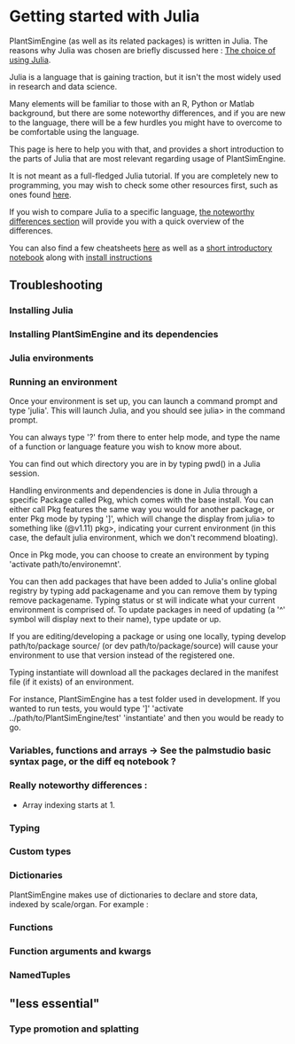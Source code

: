 # Getting started with Julia

PlantSimEngine (as well as its related packages) is written in Julia. The reasons why Julia was chosen are briefly discussed here : [The choice of using Julia](@ref).

Julia is a language that is gaining traction, but it isn't the most widely used in research and data science. 

Many elements will be familiar to those with an R, Python or Matlab background, but there are some noteworthy differences, and if you are new to the language, there will be a few hurdles you might have to overcome to be comfortable using the language.

This page is here to help you with that, and provides a short introduction to the parts of Julia that are most relevant regarding usage of PlantSimEngine.

It is not meant as a full-fledged Julia tutorial. If you are completely new to programming, you may wish to check some other resources first, such as ones found [here](https://docs.julialang.org/en/v1/manual/getting-started/).

If you wish to compare Julia to a specific language, [the noteworthy differences section](https://docs.julialang.org/en/v1/manual/noteworthy-differences/#Noteworthy-differences-from-Python) will provide you with a quick overview of the differences.

You can also find a few cheatsheets [here](https://palmstudio.github.io/Biophysics_database_palm/cheatsheets/) as well as a [short introductory notebook](https://palmstudio.github.io/Biophysics_database_palm/basic_syntax/) along with [install instructions](https://palmstudio.github.io/Biophysics_database_palm/installation/)

## Troubleshooting

### Installing Julia

### Installing PlantSimEngine and its dependencies

### Julia environments

### Running an environment

Once your environment is set up, you can launch a command prompt and type 'julia'. This will launch Julia, and you should see
julia> 
in the command prompt.

You can always type '?' from there to enter help mode, and type the name of a function or language feature you wish to know more about.

You can find out which directory you are in by typing pwd() in a Julia session.

Handling environments and dependencies is done in Julia through a specific Package called Pkg, which comes with the base install. You can either call Pkg features the same way you would for another package, or enter Pkg mode by typing ']', which will change the display from 
julia> to something like (@v1.11) pkg>, indicating your current environment (in this case, the default julia environment, which we don't recommend bloating).

Once in Pkg mode, you can choose to create an environment by typing 'activate path/to/environemnt'. 

You can then add packages that have been added to Julia's online global registry by typing add packagename and you can remove them by typing remove packagename. Typing status or st will indicate what your current environment is comprised of. To update packages in need of updating (a '^' symbol will display next to their name), type update or up.

If you are editing/developing a package or using one locally, typing develop path/to/package source/ (or dev path/to/package/source) will cause your environment to use that version instead of the registered one.

Typing instantiate will download all the packages declared in the manifest file (if it exists) of an environment.

For instance, PlantSimEngine has a test folder used in development. If you wanted to run tests, you would type
']'
'activate ../path/to/PlantSimEngine/test'
'instantiate'
and then you would be ready to go.

 

### Variables, functions and arrays -> See the palmstudio basic syntax page, or the diff eq notebook ?

### Really noteworthy differences : 
- Array indexing starts at 1.

### Typing

### Custom types

### Dictionaries

PlantSimEngine makes use of dictionaries to declare and store data, indexed by scale/organ.
For example : 

### Functions 

### Function arguments and kwargs

### NamedTuples

## "less essential"
### Type promotion and splatting